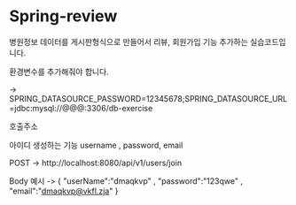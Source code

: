 # Spring-review
병원정보 데이터를 게시판형식으로 만들어서 리뷰, 회원가입 기능 추가하는 실습코드입니다.

환경변수를 추가해줘야 합니다.

-> SPRING_DATASOURCE_PASSWORD=12345678;SPRING_DATASOURCE_URL=jdbc:mysql://@@@:3306/db-exercise

호출주소

아이디 생성하는 기능 username , password, email

POST -> http://localhost:8080/api/v1/users/join

Body 예시 ->
{
  "userName":"dmaqkvp" ,
  "password":"123qwe" ,
  "email":"dmaqkvp@vkfl.zja"
}
